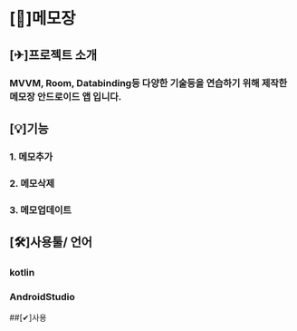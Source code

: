 # [📖]메모장


## [✈]프로젝트 소개
### MVVM, Room, Databinding등 다양한 기술등을 연습하기 위해 제작한 메모장 안드로이드 앱 입니다.


## [💡]기능
### 1. 메모추가
### 2. 메모삭제
### 3. 메모업데이트


## [🛠]사용툴/ 언어
### kotlin
### AndroidStudio

##[✔]사용
